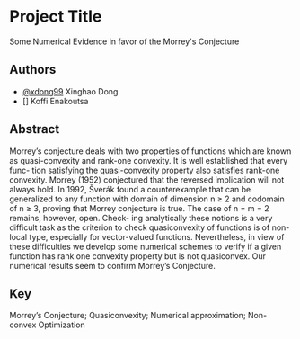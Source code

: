 
# Project Title

Some Numerical Evidence in favor of the Morrey's Conjecture


## Authors

- [@xdong99](https://github.com/xdong99) Xinghao Dong
- [] Koffi Enakoutsa


## Abstract
Morrey’s conjecture deals with two properties of functions which are known as
quasi-convexity and rank-one convexity. It is well established that every func-
tion satisfying the quasi-convexity property also satisfies rank-one convexity.
Morrey (1952) conjectured that the reversed implication will not always hold.
In 1992, Šverák found a counterexample that can be generalized to any function
with domain of dimension n ≥ 2 and codomain of n ≥ 3, proving that Morrey
conjecture is true. The case of n = m = 2 remains, however, open. Check-
ing analytically these notions is a very difficult task as the criterion to check
quasiconvexity of functions is of non-local type, especially for vector-valued
functions. Nevertheless, in view of these difficulties we develop some numerical
schemes to verify if a given function has rank one convexity property but is not
quasiconvex. Our numerical results seem to confirm Morrey’s Conjecture.
## Key 
Morrey’s Conjecture; Quasiconvexity; Numerical approximation;
Non-convex Optimization
